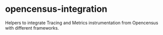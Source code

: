 # opencensus-integration
Helpers to integrate Tracing and Metrics instrumentation from Opencensus with different frameworks.
